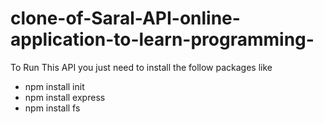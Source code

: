 # clone-of-Saral-API-online-application-to-learn-programming-

To Run This API you just need to install the follow packages like
* npm install init
* npm install express
* npm install fs
